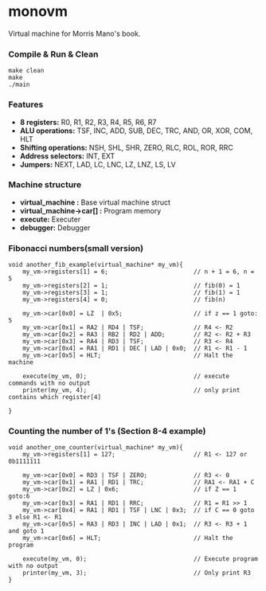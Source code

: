 monovm
======

Virtual machine for Morris Mano's book.

### Compile & Run & Clean

    make clean
    make
    ./main

### Features

  * **8 registers:** R0, R1, R2, R3, R4, R5, R6, R7
  * **ALU operations:** TSF, INC, ADD, SUB, DEC, TRC, AND, OR, XOR, COM, HLT
  * **Shifting operations:** NSH, SHL, SHR, ZERO, RLC, ROL, ROR, RRC
  * **Address selectors:** INT, EXT
  * **Jumpers:** NEXT, LAD, LC, LNC, LZ, LNZ, LS, LV

### Machine structure
  * **virtual_machine :** Base virtual machine struct
  * **virtual_machine->car[] :** Program memory
  * **execute:** Executer
  * **debugger:** Debugger

### Fibonacci numbers(small version)

    void another_fib_example(virtual_machine* my_vm){
        my_vm->registers[1] = 6;                        // n + 1 = 6, n = 5
        my_vm->registers[2] = 1;                        // fib(0) = 1
        my_vm->registers[3] = 1;                        // fib(1) = 1
        my_vm->registers[4] = 0;                        // fib(n)
        
        my_vm->car[0x0] = LZ  | 0x5;                    // if z == 1 goto: 5
        my_vm->car[0x1] = RA2 | RD4 | TSF;              // R4 <- R2
        my_vm->car[0x2] = RA3 | RB2 | RD2 | ADD;        // R2 <- R2 + R3
        my_vm->car[0x3] = RA4 | RD3 | TSF;              // R3 <- R4
        my_vm->car[0x4] = RA1 | RD1 | DEC | LAD | 0x0;  // R1 <- R1 - 1
        my_vm->car[0x5] = HLT;                          // Halt the machine
    
        execute(my_vm, 0);                              // execute commands with no output
        printer(my_vm, 4);                              // only print contains which register[4]
    
    }

### Counting the number of 1's (Section 8-4 example)

    void another_one_counter(virtual_machine* my_vm){
        my_vm->registers[1] = 127;                      // R1 <- 127 or 0b1111111
    
        my_vm->car[0x0] = RD3 | TSF | ZERO;             // R3 <- 0
        my_vm->car[0x1] = RA1 | RD1 | TRC;              // RA1 <- RA1 + C
        my_vm->car[0x2] = LZ | 0x6;                     // if Z == 1 goto:6
        my_vm->car[0x3] = RA1 | RD1 | RRC;              // R1 = R1 >> 1
        my_vm->car[0x4] = RA1 | RD1 | TSF | LNC | 0x3;  // if C == 0 goto 3 else R1 <- R1
        my_vm->car[0x5] = RA3 | RD3 | INC | LAD | 0x1;  // R3 <- R3 + 1 and goto 1
        my_vm->car[0x6] = HLT;                          // Halt the program
    
        execute(my_vm, 0);                              // Execute program with no output
        printer(my_vm, 3);                              // Only print R3
    }

